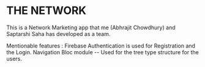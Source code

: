 # THE NETWORK
This is a Network Marketing app that me (Abhrajit Chowdhury) and Saptarshi Saha has developed as a team.

Mentionable features :
Firebase Authentication is used for Registration and the Login. 
Navigation Bloc module -- Used for the tree type structure for the users.
